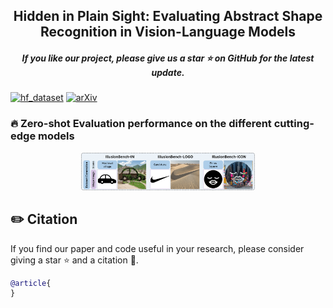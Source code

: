 <p>
<h2 align="center"> Hidden in Plain Sight: Evaluating Abstract Shape Recognition in Vision-Language Models</a></h2>

<h5 align="center"> If you like our project, please give us a star ⭐ on GitHub for the latest update.  </h2>


[![hf_dataset](https://img.shields.io/badge/%F0%9F%A4%97-Dataset%20In%20HF-red.svg)](https://huggingface.co/datasets/arshiahemmat/IllusionBench)
[![arXiv](https://img.shields.io/badge/Arxiv-2401.15947-b31b1b.svg?logo=arXiv)](https://arxiv.org/) 


### 🔥 Zero-shot Evaluation performance on the different cutting-edge models
<p align="center">
<img src="assets/overview-1.png" width=55%>
</p>



## ✏️ Citation
If you find our paper and code useful in your research, please consider giving a star :star: and a citation :pencil:.

```BibTeX
@article{
}
```
